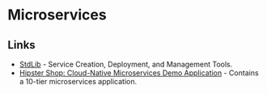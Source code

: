 # Microservices

## Links

* [StdLib](https://github.com/stdlib/lib) - Service Creation, Deployment, and Management Tools.
* [Hipster Shop: Cloud-Native Microservices Demo Application](https://github.com/GoogleCloudPlatform/microservices-demo) - Contains a 10-tier microservices application.

